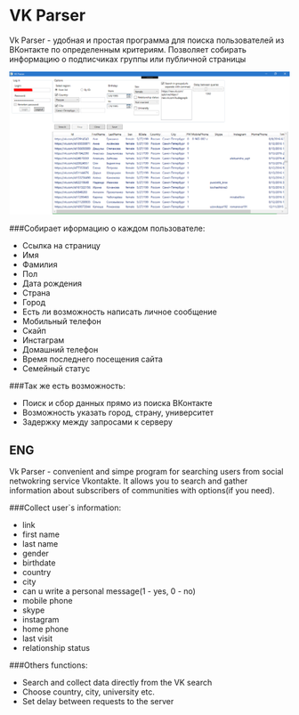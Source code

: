 # VK Parser
Vk Parser - удобная и простая программа для поиска пользователей из ВКонтакте  по определенным критериям. Позволяет собирать информацию о подписчиках группы или публичной страницы

![alt tag](https://github.com/ArslanGapizov/VK-Parser/blob/master/VkParserScreen.png)

###Собирает иформацию о каждом пользователе:
 * Ссылка на страницу
 * Имя
 * Фамилия
 * Пол
 * Дата рождения
 * Страна
 * Город
 * Есть ли возможность написать личное сообщение
 * Мобильный телефон
 * Скайп
 * Инстаграм
 * Домашний телефон
 * Время последнего посещения сайта
 * Семейный статус

###Так же есть возможность:
 * Поиск и сбор данных прямо из поиска ВКонтакте
 * Возможность указать город, страну, университет
 * Задержку между запросами к серверу

## ENG
Vk Parser - convenient and simpe program for searching users from social netwokring service Vkontakte. It allows you to search and gather information about subscribers of communities with options(if you need).

###Collect user`s information:
 * link
 * first name
 * last name
 * gender
 * birthdate
 * country
 * city
 * can u write a personal message(1 - yes, 0 - no)
 * mobile phone
 * skype
 * instagram
 * home phone
 * last visit
 * relationship status

###Others functions:
 * Search and collect data directly from the VK search
 * Choose country, city, university etc.
 * Set delay between requests to the server
